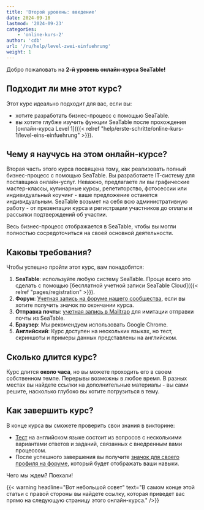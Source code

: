```yaml
---
title: 'Второй уровень: введение'
date: 2024-09-18
lastmod: '2024-09-23'
categories:
    - 'online-kurs-2'
author: 'cdb'
url: '/ru/help/level-zwei-einfuehrung'
weight: 1
---
```


Добро пожаловать на **2-й уровень онлайн-курса SeaTable!**

## Подходит ли мне этот курс?

Этот курс идеально подходит для вас, если вы:

- хотите разработать бизнес-процесс с помощью SeaTable.
- вы хотите глубже изучить функции SeaTable после прохождения [онлайн-курса Level 1]({{< relref "help/erste-schritte/online-kurs-1/level-eins-einfuehrung" >}}).

## Чему я научусь на этом онлайн-курсе?

Вторая часть этого курса посвящена тому, как реализовать полный бизнес-процесс с помощью SeaTable. Вы разработаете IT-систему для поставщика онлайн-услуг. Неважно, предлагаете ли вы графические мастер-классы, кулинарные курсы, репетиторство, фотосессии или индивидуальный коучинг - ваше предложение останется индивидуальным. SeaTable возьмет на себя всю административную работу - от презентации курса и регистрации участников до оплаты и рассылки подтверждений об участии.

Весь бизнес-процесс отображается в SeaTable, чтобы вы могли полностью сосредоточиться на своей основной деятельности.

## Каковы требования?

Чтобы успешно пройти этот курс, вам понадобятся:

1. **SeaTable**: используйте любую систему SeaTable. Проще всего это сделать с помощью [бесплатной учетной записи SeaTable Cloud]({{< relref "pages/registration" >}}).
2. **Форум**: [Учетная запись на форуме нашего сообщества](https://forum.seatable.io/), если вы хотите получить значок по окончании курса.
3. **Отправка почты**: [учетная запись в Mailtrap](https://mailtrap.io/) для имитации отправки почты из SeaTable.
4. **Браузер**: Мы рекомендуем использовать Google Chrome.
5. **Английский**: Курс доступен на нескольких языках, но тест, скриншоты и примеры данных представлены на английском.

## Сколько длится курс?

Курс длится **около часа**, но вы можете проходить его в своем собственном темпе. Перерывы возможны в любое время. В разных местах вы найдете ссылки на дополнительные материалы - вы сами решите, насколько глубоко вы хотите погрузиться в тему.

## Как завершить курс?

В конце курса вы сможете проверить свои знания в викторине:

- [Тест](https://tally.so/r/mDDbpb) на английском языке состоит из вопросов с несколькими вариантами ответов и заданий, связанных с внедренным вами процессом.
- После успешного завершения вы получите [значок для своего профиля на форуме](https://forum.seatable.io/badges/107/completed-seatable-course-level-2), который будет отображать ваши навыки.

Чего мы ждем? Поехали!

{{< warning  headline="Вот небольшой совет"  text="В самом конце этой статьи с правой стороны вы найдете ссылку, которая приведет вас прямо на следующую страницу этого онлайн-курса." />}}
